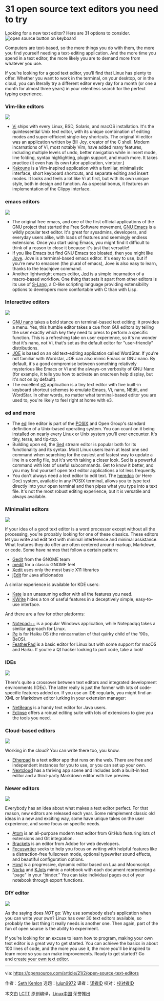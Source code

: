 [#]: collector: (lujun9972)
[#]: translator: ( )
[#]: reviewer: ( )
[#]: publisher: ( )
[#]: url: ( )
[#]: subject: (31 open source text editors you need to try)
[#]: via: (https://opensource.com/article/21/2/open-source-text-editors)
[#]: author: (Seth Kenlon https://opensource.com/users/seth)

31 open source text editors you need to try
======
Looking for a new text editor? Here are 31 options to consider.
![open source button on keyboard][1]

Computers are text-based, so the more things you do with them, the more you find yourself needing a text-editing application. And the more time you spend in a text editor, the more likely you are to demand more from whatever you use.

If you're looking for a good text editor, you'll find that Linux has plenty to offer. Whether you want to work in the terminal, on your desktop, or in the cloud, you can literally try a different editor every day for a month (or one a month for almost three years) in your relentless search for the perfect typing experience.

### Vim-like editors

![][2]

  * [Vi][3] ships with every Linux, BSD, Solaris, and macOS installation. It's the quintessential Unix text editor, with its unique combination of editing modes and super-efficient single-key shortcuts. The original Vi editor was an application written by Bill Joy, creator of the C shell. Modern incarnations of Vi, most notably Vim, have added many features, including multiple levels of undo, better navigation while in insert mode, line folding, syntax highlighting, plugin support, and much more. It takes practice (it even has its own tutor application, vimtutor.)
  * [Kakoune][4] is a Vim-inspired application with a familiar, minimalistic interface, short keyboard shortcuts, and separate editing and insert modes. It looks and feels a lot like Vi at first, but with its own unique style, both in design and function. As a special bonus, it features an implementation of the Clippy interface.



### emacs editors

![][5]

  * The original free emacs, and one of the first official applications of the GNU project that started the Free Software movement, [GNU Emacs][6] is a wildly popular text editor. It's great for sysadmins, developers, and everyday users alike, with loads of features and seemingly endless extensions. Once you start using Emacs, you might find it difficult to think of a reason to close it because it's just that versatile!
  * If you like Emacs but find GNU Emacs too bloated, then you might like [Jove][7]. Jove is a terminal-based emacs editor. It's easy to use, but if you're new to emacsen (the plural of emacs), Jove is also easy to learn, thanks to the teachjove command.
  * Another lightweight emacs editor, [Jed][8] is a simple incarnation of a macro-based workflow. One thing that sets it apart from other editors is its use of [S-Lang][9], a C-like scripting language providing extensibility options to developers more comfortable with C than with Lisp.



### Interactive editors

![][10]

  * [GNU nano][11] takes a bold stance on terminal-based text editing: it provides a menu. Yes, this humble editor takes a cue from GUI editors by telling the user exactly which key they need to press to perform a specific function. This is a refreshing take on user experience, so it's no wonder that it's nano, not Vi, that's set as the default editor for "user-friendly" distributions.
  * [JOE][12] is based on an old text-editing application called WordStar. If you're not familiar with Wordstar, JOE can also mimic Emacs or GNU nano. By default, it's a good compromise between something relatively mysterious like Emacs or Vi and the always-on verbosity of GNU Nano (for example, it tells you how to activate an onscreen help display, but it's not on by default).
  * The excellent [e3][13] application is a tiny text editor with five built-in keyboard shortcut schemes to emulate Emacs, Vi, nano, NEdit, and WordStar. In other words, no matter what terminal-based editor you are used to, you're likely to feel right at home with e3.



### ed and more

  * The [ed][14] line editor is part of the [POSIX][15] and Open Group's standard definition of a Unix-based operating system. You can count on it being installed on nearly every Linux or Unix system you'll ever encounter. It's tiny, terse, and tip-top.
  * Building upon ed, the [Sed][16] stream editor is popular both for its functionality and its syntax. Most Linux users learn at least one sed command when searching for the easiest and fastest way to update a line in a config file, but it's worth taking a closer look. Sed is a powerful command with lots of useful subcommands. Get to know it better, and you may find yourself open text editor applications a lot less frequently.
  * You don't always need a text editor to edit text. The [heredoc][17] (or Here Doc) system, available in any POSIX terminal, allows you to type text directly into your open terminal and then pipes what you type into a text file. It's not the most robust editing experience, but it is versatile and always available.



### Minimalist editors

![][18]

If your idea of a good text editor is a word processor except without all the processing, you're probably looking for one of these classics. These editors let you write and edit text with minimal interference and minimal assistance. What features they do offer are often centered around markup, Markdown, or code. Some have names that follow a certain pattern:

  * [Gedit][19] from the GNOME team
  * [medit][20] for a classic GNOME feel
  * [Xedit][21] uses only the most basic X11 libraries
  * [jEdit][22] for Java aficionados



A similar experience is available for KDE users:

  * [Kate][23] is an unassuming editor with all the features you need.
  * [KWrite][24] hides a ton of useful features in a deceptively simple, easy-to-use interface.



And there are a few for other platforms:

  * [Notepad++][25] is a popular Windows application, while Notepadqq takes a similar approach for Linux.
  * [Pe][26] is for Haiku OS (the reincarnation of that quirky child of the '90s, BeOS).
  * [FeatherPad][27] is a basic editor for Linux but with some support for macOS and Haiku. If you're a Qt hacker looking to port code, take a look!



### IDEs

![][28]

There's quite a crossover between text editors and integrated development environments (IDEs). The latter really is just the former with lots of code-specific features added on. If you use an IDE regularly, you might find an XML or Markdown editor lurking in your extension manager:

  * [NetBeans][29] is a handy text editor for Java users.
  * [Eclipse][30] offers a robust editing suite with lots of extensions to give you the tools you need.



### Cloud-based editors

![][31]

Working in the cloud? You can write there too, you know.

  * [Etherpad][32] is a text editor app that runs on the web. There are free and independent instances for you to use, or you can set up your own.
  * [Nextcloud][33] has a thriving app scene and includes both a built-in text editor and a third-party Markdown editor with live preview.



### Newer editors

![][34]

Everybody has an idea about what makes a text editor perfect. For that reason, new editors are released each year. Some reimplement classic old ideas in a new and exciting way, some have unique takes on the user experience, and some focus on specific needs.

  * [Atom][35] is an all-purpose modern text editor from GitHub featuring lots of extensions and Git integration.
  * [Brackets][36] is an editor from Adobe for web developers.
  * [Focuswriter][37] seeks to help you focus on writing with helpful features like a distraction-free fullscreen mode, optional typewriter sound effects, and beautiful configuration options.
  * [Howl][38] is a progressive, dynamic editor based on Lua and Moonscript.
  * [Norka][39] and [KJots][40] mimic a notebook with each document representing a "page" in your "binder." You can take individual pages out of your notebook through export functions.



### DIY editor

![][41]

As the saying does _NOT_ go: Why use somebody else's application when you can write your own? Linux has over 30 text editors available, so probably the last thing it really needs is another one. Then again, part of the fun of open source is the ability to experiment.

If you're looking for an excuse to learn how to program, making your own text editor is a great way to get started. You can achieve the basics in about 100 lines of code, and the more you use it, the more you'll be inspired to learn more so you can make improvements. Ready to get started? Go and [create your own text editor][42].

--------------------------------------------------------------------------------

via: https://opensource.com/article/21/2/open-source-text-editors

作者：[Seth Kenlon][a]
选题：[lujun9972][b]
译者：[译者ID](https://github.com/译者ID)
校对：[校对者ID](https://github.com/校对者ID)

本文由 [LCTT](https://github.com/LCTT/TranslateProject) 原创编译，[Linux中国](https://linux.cn/) 荣誉推出

[a]: https://opensource.com/users/seth
[b]: https://github.com/lujun9972
[1]: https://opensource.com/sites/default/files/styles/image-full-size/public/lead-images/button_push_open_keyboard_file_organize.png?itok=KlAsk1gx (open source button on keyboard)
[2]: https://opensource.com/sites/default/files/kakoune-screenshot.png
[3]: https://opensource.com/article/20/12/vi-text-editor
[4]: https://opensource.com/article/20/12/kakoune
[5]: https://opensource.com/sites/default/files/jed.png
[6]: https://opensource.com/article/20/12/emacs
[7]: https://opensource.com/article/20/12/jove-emacs
[8]: https://opensource.com/article/20/12/jed
[9]: https://www.jedsoft.org/slang
[10]: https://opensource.com/sites/default/files/uploads/nano-31_days-nano-opensource.png
[11]: https://opensource.com/article/20/12/gnu-nano
[12]: https://opensource.com/article/20/12/31-days-text-editors-joe
[13]: https://opensource.com/article/20/12/e3-linux
[14]: https://opensource.com/article/20/12/gnu-ed
[15]: https://opensource.com/article/19/7/what-posix-richard-stallman-explains
[16]: https://opensource.com/article/20/12/sed
[17]: https://opensource.com/article/20/12/heredoc
[18]: https://opensource.com/sites/default/files/uploads/gedit-31_days_gedit-opensource.jpg
[19]: https://opensource.com/article/20/12/gedit
[20]: https://opensource.com/article/20/12/medit
[21]: https://opensource.com/article/20/12/xedit
[22]: https://opensource.com/article/20/12/jedit
[23]: https://opensource.com/article/20/12/kate-text-editor
[24]: https://opensource.com/article/20/12/kwrite-kde-plasma
[25]: https://opensource.com/article/20/12/notepad-text-editor
[26]: https://opensource.com/article/20/12/31-days-text-editors-pe
[27]: https://opensource.com/article/20/12/featherpad
[28]: https://opensource.com/sites/default/files/uploads/eclipse-31_days-eclipse-opensource.png
[29]: https://opensource.com/article/20/12/netbeans
[30]: https://opensource.com/article/20/12/eclipse
[31]: https://opensource.com/sites/default/files/uploads/etherpad_0.jpg
[32]: https://opensource.com/article/20/12/etherpad
[33]: https://opensource.com/article/20/12/31-days-text-editors-nextcloud-markdown-editor
[34]: https://opensource.com/sites/default/files/uploads/atom-31_days-atom-opensource.png
[35]: https://opensource.com/article/20/12/atom
[36]: https://opensource.com/article/20/12/brackets
[37]: https://opensource.com/article/20/12/focuswriter
[38]: https://opensource.com/article/20/12/howl
[39]: https://opensource.com/article/20/12/norka
[40]: https://opensource.com/article/20/12/kjots
[41]: https://opensource.com/sites/default/files/uploads/this-time-its-personal-31_days_yourself-opensource.png
[42]: https://opensource.com/article/20/12/31-days-text-editors-one-you-write-yourself
